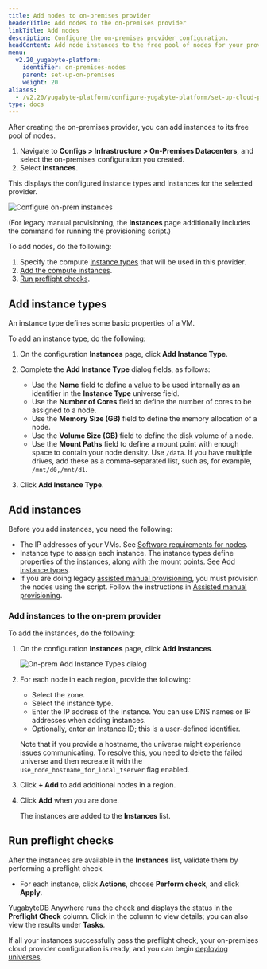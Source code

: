 ```yaml
---
title: Add nodes to on-premises provider
headerTitle: Add nodes to the on-premises provider
linkTitle: Add nodes
description: Configure the on-premises provider configuration.
headContent: Add node instances to the free pool of nodes for your provider
menu:
  v2.20_yugabyte-platform:
    identifier: on-premises-nodes
    parent: set-up-on-premises
    weight: 20
aliases:
  - /v2.20/yugabyte-platform/configure-yugabyte-platform/set-up-cloud-provider/on-premises-nodes/
type: docs
---
```


After creating the on-premises provider, you can add instances to its free pool of nodes.

1. Navigate to **Configs > Infrastructure > On-Premises Datacenters**, and select the on-premises configuration you created.
1. Select **Instances**.

This displays the configured instance types and instances for the selected provider.

![Configure on-prem instances](/images/yb-platform/config/yba-onprem-config-instances.png)

(For legacy manual provisioning, the **Instances** page additionally includes the command for running the provisioning script.)

To add nodes, do the following:

1. Specify the compute [instance types](#add-instance-types) that will be used in this provider.
1. [Add the compute instances](#add-instances).
1. [Run preflight checks](#run-preflight-checks).

## Add instance types

An instance type defines some basic properties of a VM.

To add an instance type, do the following:

1. On the configuration **Instances** page, click **Add Instance Type**.

1. Complete the **Add Instance Type** dialog fields, as follows:

    - Use the **Name** field to define a value to be used internally as an identifier in the **Instance Type** universe field.
    - Use the **Number of Cores** field to define the number of cores to be assigned to a node.
    - Use the **Memory Size (GB)** field to define the memory allocation of a node.
    - Use the **Volume Size (GB)** field to define the disk volume of a node.
    - Use the **Mount Paths** field to define a mount point with enough space to contain your node density. Use `/data`. If you have multiple drives, add these as a comma-separated list, such as, for example, `/mnt/d0,/mnt/d1`.

1. Click **Add Instance Type**.

## Add instances

Before you add instances, you need the following:

- The IP addresses of your VMs. See [Software requirements for nodes](../../prepare/server-nodes-software/).
- Instance type to assign each instance. The instance types define properties of the instances, along with the mount points. See [Add instance types](#add-instance-types).
- If you are doing legacy [assisted manual provisioning](../on-premises/#stage-3-add-nodes-to-the-provider-free-pool-1), you must provision the nodes using the script. Follow the instructions in [Assisted manual provisioning](../on-premises-script/).

### Add instances to the on-prem provider

To add the instances, do the following:

1. On the configuration **Instances** page, click **Add Instances**.

    ![On-prem Add Instance Types dialog](/images/yb-platform/config/yba-onprem-config-add-instances.png)

1. For each node in each region, provide the following:

    - Select the zone.
    - Select the instance type.
    - Enter the IP address of the instance. You can use DNS names or IP addresses when adding instances.
    - Optionally, enter an Instance ID; this is a user-defined identifier.

    Note that if you provide a hostname, the universe might experience issues communicating. To resolve this, you need to delete the failed universe and then recreate it with the `use_node_hostname_for_local_tserver` flag enabled.

1. Click **+ Add** to add additional nodes in a region.

1. Click **Add** when you are done.

    The instances are added to the **Instances** list.

## Run preflight checks

After the instances are available in the **Instances** list, validate them by performing a preflight check.

- For each instance, click **Actions**, choose **Perform check**, and click **Apply**.

YugabyteDB Anywhere runs the check and displays the status in the **Preflight Check** column. Click in the column to view details; you can also view the results under **Tasks**.

If all your instances successfully pass the preflight check, your on-premises cloud provider configuration is ready, and you can begin [deploying universes](../../create-deployments/).
